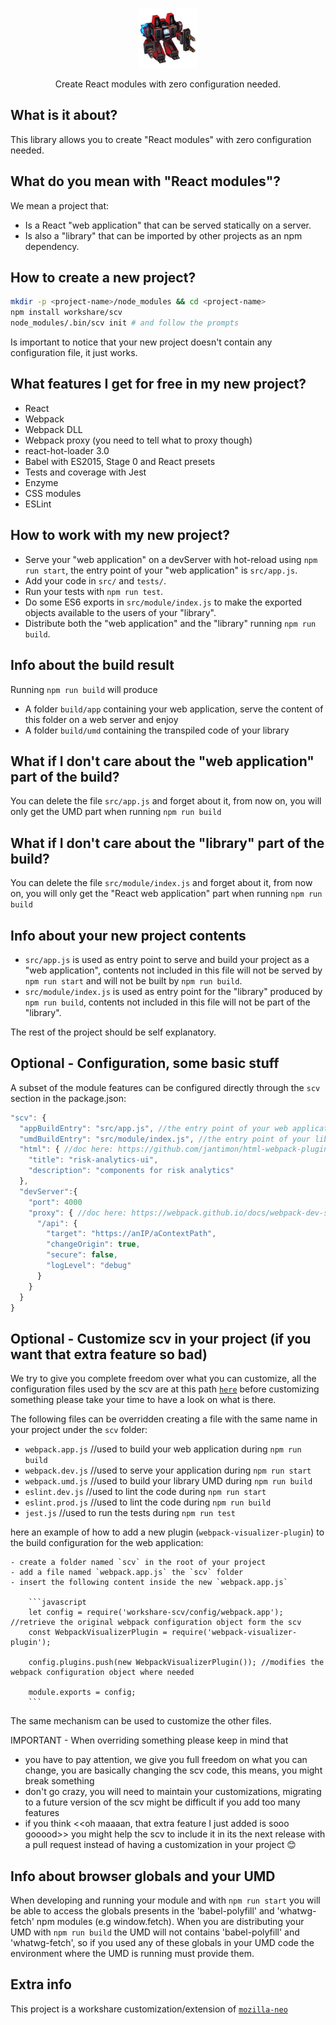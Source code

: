 <p align="center">
  <img src="scv.jpeg" height="96" />
</p>

<p align="center">Create React modules with zero configuration needed.</p>

## What is it about?

This library allows you to create "React modules" with zero configuration needed.

## What do you mean with "React modules"?

We mean a project that:

- Is a React "web application" that can be served statically on a server.
- Is also a "library" that can be imported by other projects as an npm dependency.

## How to create a new project?

```bash
mkdir -p <project-name>/node_modules && cd <project-name>
npm install workshare/scv
node_modules/.bin/scv init # and follow the prompts
```

Is important to notice that your new project doesn't contain any configuration file, it just works.

## What features I get for free in my new project?

- React
- Webpack
- Webpack DLL
- Webpack proxy (you need to tell what to proxy though)
- react-hot-loader 3.0
- Babel with ES2015, Stage 0 and React presets
- Tests and coverage with Jest
- Enzyme
- CSS modules
- ESLint

## How to work with my new project?

- Serve your "web application" on a devServer with hot-reload using `npm run start`, the entry point of your "web application" is `src/app.js`.
- Add your code in `src/` and `tests/`.
- Run your tests with `npm run test`.
- Do some ES6 exports in `src/module/index.js` to make the exported objects available to the users of your "library".
- Distribute both the "web application" and the "library" running `npm run build`.

## Info about the build result

Running `npm run build` will produce

- A folder `build/app` containing your web application, serve the content of this folder on a web server and enjoy
- A folder `build/umd` containing the transpiled code of your library

## What if I don't care about the "web application" part of the build?

You can delete the file `src/app.js` and forget about it, from now on, you will only get the UMD part when running `npm run build`

## What if I don't care about the "library" part of the build?

You can delete the file `src/module/index.js` and forget about it, from now on, you will only get the "React web application" part when running `npm run build`

## Info about your new project contents

- `src/app.js` is used as entry point to serve and build your project as a "web application", contents not included in this file will not be served by `npm run start` and will not be built by `npm run build`.
- `src/module/index.js` is used as entry point for the "library" produced by `npm run build`, contents not included in this file will not be part of the "library".

The rest of the project should be self explanatory.

## Optional - Configuration, some basic stuff

A subset of the module features can be configured directly through the `scv` section in the package.json:

```javascript
"scv": {
  "appBuildEntry": "src/app.js", //the entry point of your web application
  "umdBuildEntry": "src/module/index.js", //the entry point of your library
  "html": { //doc here: https://github.com/jantimon/html-webpack-plugin#configuration
    "title": "risk-analytics-ui",
    "description": "components for risk analytics"
  },
  "devServer":{
    "port": 4000
    "proxy": { //doc here: https://webpack.github.io/docs/webpack-dev-server.html#proxy
      "/api": {
        "target": "https://anIP/aContextPath",
        "changeOrigin": true,
        "secure": false,
        "logLevel": "debug"
      }
    }
  }
}
```

## Optional - Customize scv in your project (if you want that extra feature so bad)

We try to give you complete freedom over what you can customize, all the configuration files used by the scv are at this path [`here`](https://github.com/workshare/scv/tree/master/config) before customizing something please take your time to have a look on what is there.

The following files can be overridden creating a file with the same name in your project under the `scv` folder:

- `webpack.app.js` //used to build your web application during `npm run build`
- `webpack.dev.js` //used to serve your application during `npm run start`
- `webpack.umd.js` //used to build your library UMD during `npm run build`
- `eslint.dev.js` //used to lint the code during `npm run start`
- `eslint.prod.js` //used to lint the code during `npm run build`
- `jest.js` //used to run the tests during `npm run test`

here an example of how to add a new plugin (`webpack-visualizer-plugin`) to the build configuration for the web application:

    - create a folder named `scv` in the root of your project
    - add a file named `webpack.app.js` the `scv` folder
    - insert the following content inside the new `webpack.app.js`

        ```javascript
        let config = require('workshare-scv/config/webpack.app'); //retrieve the original webpack configuration object form the scv
        const WebpackVisualizerPlugin = require('webpack-visualizer-plugin');

        config.plugins.push(new WebpackVisualizerPlugin()); //modifies the webpack configuration object where needed

        module.exports = config;
        ```

The same mechanism can be used to customize the other files.

IMPORTANT - When overriding something please keep in mind that

- you have to pay attention, we give you full freedom on what you can change, you are basically changing the scv code, this means, you might break something
- don't go crazy, you will need to maintain your customizations, migrating to a future version of the scv might be difficult if you add too many features
- if you think <<oh maaaan, that extra feature I just added is sooo gooood>> you might help the scv to include it in its the next release with a pull request instead of having a customization in your project 😊

## Info about browser globals and your UMD

When developing and running your module and with `npm run start` you will be able to access the globals presents in the 'babel-polyfill' and 'whatwg-fetch' npm modules (e.g window.fetch).
When you are distributing your UMD with `npm run build` the UMD will not contains 'babel-polyfill' and 'whatwg-fetch', so if you used any of these globals in your UMD code the environment where the UMD is running must provide them.

## Extra info

This project is a workshare customization/extension of [`mozilla-neo`](https://github.com/mozilla/neo/)
